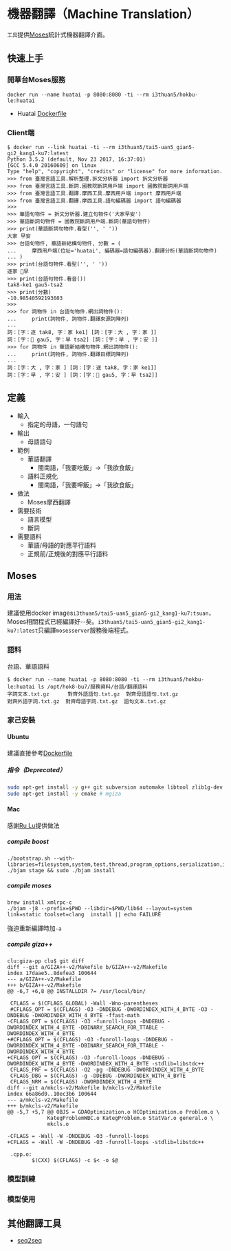 # 機器翻譯（Machine Translation）
`工具`提供[Moses](http://www.statmt.org/moses/?n=Development.GetStarted)統計式機器翻譯介面。

## 快速上手
### 開華台Moses服務
```
docker run --name huatai -p 8080:8080 -ti --rm i3thuan5/hokbu-le:huatai
```
- Huatai [Dockerfile](https://github.com/i3thuan5/hok8-bu7/blob/master/%E4%BD%BF%E7%94%A8%E7%AF%84%E4%BE%8B/%E8%8F%AF%E5%8F%B0%E7%BF%BB%E8%AD%AF/Dockerfile)

### Client端
```
$ docker run --link huatai -ti --rm i3thuan5/tai5-uan5_gian5-gi2_kang1-ku7:latest
Python 3.5.2 (default, Nov 23 2017, 16:37:01) 
[GCC 5.4.0 20160609] on linux
Type "help", "copyright", "credits" or "license" for more information.
>>> from 臺灣言語工具.解析整理.拆文分析器 import 拆文分析器
>>> from 臺灣言語工具.斷詞.國教院斷詞用戶端 import 國教院斷詞用戶端
>>> from 臺灣言語工具.翻譯.摩西工具.摩西用戶端 import 摩西用戶端
>>> from 臺灣言語工具.翻譯.摩西工具.語句編碼器 import 語句編碼器
>>>
>>> 華語句物件 = 拆文分析器.建立句物件('大家早安')
>>> 華語斷詞句物件 = 國教院斷詞用戶端.斷詞(華語句物件)
>>> print(華語斷詞句物件.看型('', ' '))
大家 早安
>>> 台語句物件, 華語新結構句物件, 分數 = (
...     摩西用戶端(位址='huatai', 編碼器=語句編碼器).翻譯分析(華語斷詞句物件)
... )
>>> print(台語句物件.看型('', ' '))
逐家 𠢕早
>>> print(台語句物件.看音())
tak8-ke1 gau5-tsa2
>>> print(分數)
-10.98540592193603
>>> 
>>> for 詞物件 in 台語句物件.網出詞物件():
...     print(詞物件, 詞物件.翻譯來源詞陣列)
... 
詞：[字：逐 tak8, 字：家 ke1] [詞：[字：大 , 字：家 ]]
詞：[字：𠢕 gau5, 字：早 tsa2] [詞：[字：早 , 字：安 ]]
>>> for 詞物件 in 華語新結構句物件.網出詞物件():
...     print(詞物件, 詞物件.翻譯目標詞陣列)
... 
詞：[字：大 , 字：家 ] [詞：[字：逐 tak8, 字：家 ke1]]
詞：[字：早 , 字：安 ] [詞：[字：𠢕 gau5, 字：早 tsa2]]
```

## 定義
* 輸入
  * 指定的母語，一句語句
* 輸出
  * 母語語句
* 範例
  * 華語翻譯
    *  閩南語，「我要吃飯」→「我欲食飯」
  * 語料正規化
    *  閩南語，「我要呷飯」→「我欲食飯」
* 做法
  * Moses摩西翻譯
* 需要技術
  * 語言模型
  * 斷詞
* 需要語料
  * 華語/母語的對應平行語料
  * 正規前/正規後的對應平行語料
  

## Moses

### 用法
建議使用docker images`i3thuan5/tai5-uan5_gian5-gi2_kang1-ku7:tsuan`，Moses相關程式已經編譯好--矣。`i3thuan5/tai5-uan5_gian5-gi2_kang1-ku7:latest`只編譯`mosesserver`服務後端程式。

### 語料
台語、華語語料
```
$ docker run --name huatai -p 8080:8080 -ti --rm i3thuan5/hokbu-le:huatai ls /opt/hok8-bu7/服務資料/台語/翻譯語料
字詞文本.txt.gz      對齊外語語句.txt.gz  對齊母語語句.txt.gz
對齊外語字詞.txt.gz  對齊母語字詞.txt.gz  語句文本.txt.gz
```

### 家己安裝
#### Ubuntu
建議直接參考[Dockerfile](https://github.com/i3thuan5/tai5-uan5_gian5-gi2_kang1-ku7/blob/master/docker/%E5%85%A8%E7%B7%A8%E8%AD%AF/Dockerfile)

##### 指令（Deprecated）
```bash
sudo apt-get install -y g++ git subversion automake libtool zlib1g-dev libboost-all-dev libbz2-dev liblzma-dev python3-dev libgoogle-perftools-dev libxmlrpc-c++.*-dev # moses, libxmlrpc for mosesserver
sudo apt-get install -y cmake # mgiza
```

#### Mac
感謝[Ru Lu](https://www.facebook.com/ru.lu0)提供做法

##### compile boost
```
./bootstrap.sh --with-libraries=filesystem,system,test,thread,program_options,serialization,iostreams
./bjam stage && sudo ./bjam install
```

##### compile moses
```
brew install xmlrpc-c
./bjam -j8 --prefix=$PWD --libdir=$PWD/lib64 --layout=system link=static toolset=clang  install || echo FAILURE
```
強迫重新編譯時加`-a`


##### compile giza++
```
clu:giza-pp clu$ git diff
diff --git a/GIZA++-v2/Makefile b/GIZA++-v2/Makefile
index 17daae5..8defea3 100644
--- a/GIZA++-v2/Makefile
+++ b/GIZA++-v2/Makefile
@@ -6,7 +6,8 @@ INSTALLDIR ?= /usr/local/bin/

 CFLAGS = $(CFLAGS_GLOBAL) -Wall -Wno-parentheses
 #CFLAGS_OPT = $(CFLAGS) -O3 -DNDEBUG -DWORDINDEX_WITH_4_BYTE -O3 -DNDEBUG -DWORDINDEX_WITH_4_BYTE -ffast-math
-CFLAGS_OPT = $(CFLAGS) -O3 -funroll-loops -DNDEBUG -DWORDINDEX_WITH_4_BYTE -DBINARY_SEARCH_FOR_TTABLE -DWORDINDEX_WITH_4_BYTE
+#CFLAGS_OPT = $(CFLAGS) -O3 -funroll-loops -DNDEBUG -DWORDINDEX_WITH_4_BYTE -DBINARY_SEARCH_FOR_TTABLE -DWORDINDEX_WITH_4_BYTE
+CFLAGS_OPT = $(CFLAGS) -O3 -funroll-loops -DNDEBUG -DWORDINDEX_WITH_4_BYTE -DWORDINDEX_WITH_4_BYTE -stdlib=libstdc++
 CFLAGS_PRF = $(CFLAGS) -O2 -pg -DNDEBUG -DWORDINDEX_WITH_4_BYTE
 CFLAGS_DBG = $(CFLAGS) -g -DDEBUG -DWORDINDEX_WITH_4_BYTE
 CFLAGS_NRM = $(CFLAGS) -DWORDINDEX_WITH_4_BYTE
diff --git a/mkcls-v2/Makefile b/mkcls-v2/Makefile
index 66a86d0..10ec3b6 100644
--- a/mkcls-v2/Makefile
+++ b/mkcls-v2/Makefile
@@ -5,7 +5,7 @@ OBJS = GDAOptimization.o HCOptimization.o Problem.o \
             KategProblemWBC.o KategProblem.o StatVar.o general.o \
             mkcls.o

-CFLAGS = -Wall -W -DNDEBUG -O3 -funroll-loops
+CFLAGS = -Wall -W -DNDEBUG -O3 -funroll-loops -stdlib=libstdc++

 .cpp.o:
        $(CXX) $(CFLAGS) -c $< -o $@
```

### 模型訓練

### 模型使用

## 其他翻譯工具
* [seq2seq](https://www.tensorflow.org/tutorials/seq2seq/)
